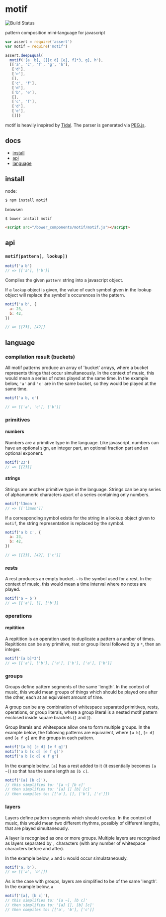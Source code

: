 # motif

![Build Status](https://api.travis-ci.org/justinvdm/motif.png)

pattern composition mini-language for javascript

```javascript
var assert = require('assert')
var motif = require('motif')

assert.deepEqual(
  motif('[a  b], [[[c d] [e], f]*3, g], h'),
  [['a', 'c', 'f', 'g', 'h'],
   ['d'],
   ['e'],
   [],
   ['c', 'f'],
   ['d'],
   ['b', 'e'],
   [],
   ['c', 'f'],
   ['d'],
   ['e'],
   []])
```

motif is heavily inspired by [Tidal](https://github.com/tidalcycles/Tidal/blob/master/doc/tidal.md). The parser is generated via [PEG.js](http://pegjs.org/).

## docs

  - [install](#install)
  - [api](#api)
  - [language](#language)


## install

node:

```
$ npm install motif
```

browser:

```
$ bower install motif
```

```html
<script src="/bower_components/motif/motif.js"></script>
```

## api

### ``motif(pattern[, lookup])``

```javascript
motif('a b')
// => [['a'], ['b']]
```

Compiles the given `pattern` string into a javascript object.

If a `lookup` object is given, the value of each symbol given in the lookup object will replace the symbol's occurences in the pattern.


```javascript
motif('a b', {
  a: 23,
  b: 42,
})

// => [[23], [42]]
```

## language

### compilation result (buckets)

All motif patterns produce an array of 'bucket' arrays, where a bucket represents things that occur simultaneously. In the context of music, this would mean a series of notes played at the same time. In the example below, `'a'` and `'c'` are in the same bucket, so they would be played at the same time.

```javascript
motif('a b, c')

// => [['a', 'c'], ['b']]
```

### primitives

#### numbers

Numbers are a primitive type in the language. Like javascript, numbers can have an optional sign, an integer part, an optional fraction part and an optional exponent.

```javascript
motif('23')
// => [[23]]
```

#### strings

Strings are another primitive type in the language. Strings can be any series of alphanumeric characters apart of a series containing only numbers.

```javascript
motif('l3mon')
// => [['l3mon']]
```

If a corresponding symbol exists for the string in a lookup object given to `motif`, the string representation is replaced by the symbol.

```javascript
motif('a b c', {
  a: 23,
  b: 42,
})

// => [[23], [42], ['c']]
```

### rests

A rest produces an empty bucket. `~` is the symbol used for a rest. In the context of music, this would mean a time interval where no notes are played.

```javascript
motif('a ~ b')
// => [['a'], [], ['b']]
```

### operations

#### repitition

A repitition is an operation used to duplicate a pattern a number of times. Repititions can be any primitive, rest or group literal followed by a `*`, then an integer.

```javascript
motif('[a b]*3')
// => [['a'], ['b'], ['a'], ['b'], ['a'], ['b']]
```

### groups

Groups define pattern segments of the same 'length'. In the context of music, this would mean groups of things which should be played one after the other, each at an equivalent amount of time.

A group can be any combination of whitespace separated primitives, rests, operations, or group literals, where a group literal is a nested motif pattern enclosed inside square brackets (`[` and `]`).

Group literals and whitespace allow one to form multiple groups. In the example below, the following patterns are equivalent, where `[a b]`, `[c d]` and `[e f g]` are the groups in each pattern.

```javascript
motif('[a b] [c d] [e f g]')
motif('a b [c d] [e f g]')
motif('a b [c d] e f g')
```

In the example below, `[a]` has a rest added to it (it essentially becomes `[a ~]`) so that has the same length as `[b c]`.

```javascript
motif('[a] [b c]'),
// this simplifies to: '[a ~] [b c]'
// then simplifies to: '[a] [] [b] [c]'
// then compiles to: [['a'], [], ['b'], ['c']])
```

### layers

Layers define pattern segments which should overlap. In the context of music, this would mean two different rhythms, possibly of different lengths, that are played simultaneously.

A layer is recognised as one or more groups. Multiple layers are recognised as layers separated by `,` characters (with any number of whitespace characters before and after).

In the example below, `a` and `b` would occur simulataneously.

```javascript
motif('a, b'),
// => [['a', 'b']])
```

As is the case with groups, layers are simplified to be of the same 'length'. In the example below, `a`

```javascript
motif('[a], [b c]'),
// this simplifies to: '[a ~], [b c]'
// then simplifies to: '[a] [], [b] [c]'
// then compiles to: [['a', 'b'], ['c']]
```
